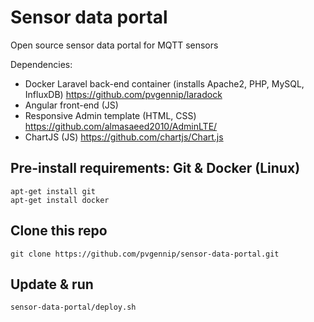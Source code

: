 # Sensor data portal
Open source sensor data portal for MQTT sensors 

Dependencies:
* Docker Laravel back-end container (installs Apache2, PHP, MySQL, InfluxDB) https://github.com/pvgennip/laradock
* Angular front-end (JS)
 * Responsive Admin template (HTML, CSS) https://github.com/almasaeed2010/AdminLTE/
 * ChartJS (JS) https://github.com/chartjs/Chart.js

## Pre-install requirements: Git & Docker (Linux)
```
apt-get install git
apt-get install docker
```

## Clone this repo
```
git clone https://github.com/pvgennip/sensor-data-portal.git
```

## Update & run
```
sensor-data-portal/deploy.sh
```
